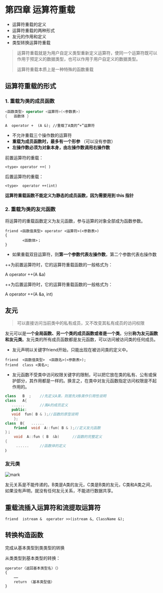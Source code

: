 # 第四章 运算符重载

- 运算符重载的定义
- 运算符重载的两种形式 
- 友元的作用和定义 
- 类型转换运算符重载



> 运算符重载就是为用户自定义类型重新定义运算符，使同一个运算符既可以作用于预定义的数据类型，也可以作用于用户自定义的数据类型。
>
> 运算符重载本质上是一种特殊的函数重载

## 运算符重载的形式

### 1. 重载为类的成员函数

```c++
<函数类型> operator <运算符>(<参数表>)
{	函数体	}
```

```
A  operator +  (A &); //重载了A类的“+”运算符
```

- 不允许重载三个操作数的运算符
- **重载为成员函数时，最多有一个形参** （可以没有参数）
- **左操作数必须为对象本身，由左操作数调用右操作数**

前置运算符的重载：

```
<type> operator ++( )
```

后置运算符的重载：

```
<type>  operator ++(int)		
```

**运算符重载函数不能定义为静态的成员函数，因为需要用到 this 指针**

### 2. 重载为类的友元函数

将运算符的重载函数定义为友元函数，参与运算的对象全部成为函数参数。

```
friend <函数值类型> operator <运算符>(<参数表>)
{
        <函数体>；
}
```

- 如果重载双目运算符，则**第一个参数代表左操作数**，第二个参数代表右操作数

++为前置运算符时，它的运算符重载函数的一般格式为：

A operator ++(A &a)

++为后置运算符时，它的运算符重载函数的一般格式为：

A operator ++(A &a,  int)

## 友元

> 可以直接访问当前类中的私有成员，又不改变其私有成员的访问权限

友元可以是**一个全局函数、另一个类的成员函数或者是一个类**。分别**称为友元函数和友元类**。友元类的所有成员函数都是友元函数，可以访问被访问类的任何成员。

- 友元声明以关键字friend开始，只能出现在被访问类的定义中。

```
friend  <函数值类型>  <函数名>(<参数表>);
friend  class <类名>; 
```

- 友元函数不受类中访问权限关键字的限制，可以把它放在类的私有、公有或保护部分，其作用都是一样的。换言之，在类中对友元函数指定访问权限是不起作用的。

```c++
class   B  ;	//先定义A类，则首先对B类作引用性说明
class   A{
   ......		//类A的成员定义
   public:
   void  fun( B & );//函数的原型说明
    };
class  B{	......
    friend  void  A::fun( B & );//定义友元函数
}；
    void  A::fun ( B  &b)	   //函数的完整定义
{
     ......		//函数体的定义
｝
```

### 友元类

![mark](http://media.sumblog.cn/blog/20190106/uJcOw1Hzet5B.png?imageslim)

友元关系是不能传递的。B类是A类的友元，C类是B类的友元，C类和A类之间，如果没有声明，就没有任何友元关系，不能进行数据共享。



## 重载流插入运算符和流提取运算符

`friend  istream &  operater >>(istream &, ClassName &);`



## 转换构造函数

完成从基本类型到类类型的转换

从类类型到基本类型的转换：

```
operator〈返回基本类型名〉（）
{
    ……
    return 〈基本类型值〉
}
```

